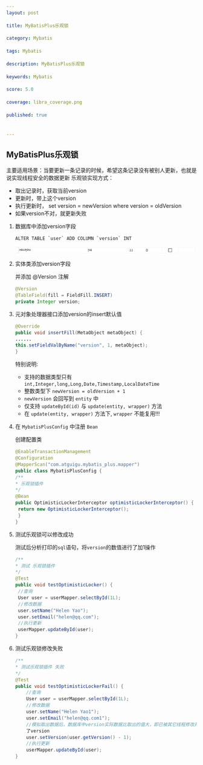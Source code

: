 ```yaml
---
layout: post

title: MyBatisPlus乐观锁

category: Mybatis

tags: Mybatis

description: MyBatisPlus乐观锁

keywords: Mybatis

score: 5.0

coverage: libra_coverage.png

published: true


---
```


##  MyBatisPlus乐观锁

主要适用场景：当要更新一条记录的时候，希望这条记录没有被别人更新，也就是说实现线程安全的数据更新
乐观锁实现方式：

- 取出记录时，获取当前version
- 更新时，带上这个version
- 执行更新时， set version = newVersion where version = oldVersion
- 如果version不对，就更新失败

1. 数据库中添加version字段

   ```mysql
   ALTER TABLE `user` ADD COLUMN `version` INT
   ```

   ![image-20220924150529207](/assets/imgs/image-20220924150529207.png)

2. 实体类添加version字段

   并添加 @Version 注解

   ```java
   @Version
   @TableField(fill = FieldFill.INSERT)
   private Integer version;
   ```

3. 元对象处理器接口添加version的insert默认值

   ```java
   @Override
   public void insertFill(MetaObject metaObject) {
   ......
   this.setFieldValByName("version", 1, metaObject);
   }
   ```

   特别说明:

   - 支持的数据类型只有 `int,Integer,long,Long,Date,Timestamp,LocalDateTime`
   - 整数类型下 `newVersion = oldVersion + 1`
   - `newVersion` 会回写到 `entity` 中
   - 仅支持 `updateById(id)` 与 `update(entity, wrapper)` 方法
   - 在 `update(entity, wrapper)` 方法下, `wrapper` 不能复用!!!

4. 在 `MybatisPlusConfig` 中注册 `Bean`

   创建配置类

   ```java
   @EnableTransactionManagement
   @Configuration
   @MapperScan("com.atguigu.mybatis_plus.mapper")
   public class MybatisPlusConfig {
   /**
   * 乐观锁插件
   */
   @Bean
   public OptimisticLockerInterceptor optimisticLockerInterceptor() {
   	return new OptimisticLockerInterceptor();
   	}
   }
   ```

5. 测试乐观锁可以修改成功

   测试后分析打印的`sql`语句，将`version`的数值进行了加1操作

   ```java
   /**
   * 测试 乐观锁插件
   */
   @Test
   public void testOptimisticLocker() {
   	//查询
   	User user = userMapper.selectById(1L);
   	//修改数据
   	user.setName("Helen Yao");
   	user.setEmail("helen@qq.com");
   	//执行更新
   	userMapper.updateById(user);
   }
   ```

6. 测试乐观锁修改失败

   ```java
   /**
   * 测试乐观锁插件 失败
   */
   @Test
   public void testOptimisticLockerFail() {
       //查询
       User user = userMapper.selectById(1L);
       //修改数据
       user.setName("Helen Yao1");
       user.setEmail("helen@qq.com1");
       //模拟取出数据后，数据库中version实际数据比取出的值大，即已被其它线程修改并更新
       了version
       user.setVersion(user.getVersion() - 1);
       //执行更新
       userMapper.updateById(user);
   }
   ```

   